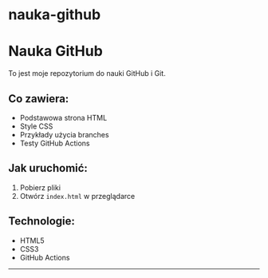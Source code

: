 # nauka-github
# Nauka GitHub

To jest moje repozytorium do nauki GitHub i Git.

## Co zawiera:
- Podstawowa strona HTML
- Style CSS
- Przykłady użycia branches
- Testy GitHub Actions

## Jak uruchomić:
1. Pobierz pliki
2. Otwórz `index.html` w przeglądarce

## Technologie:
- HTML5
- CSS3
- GitHub Actions

---
